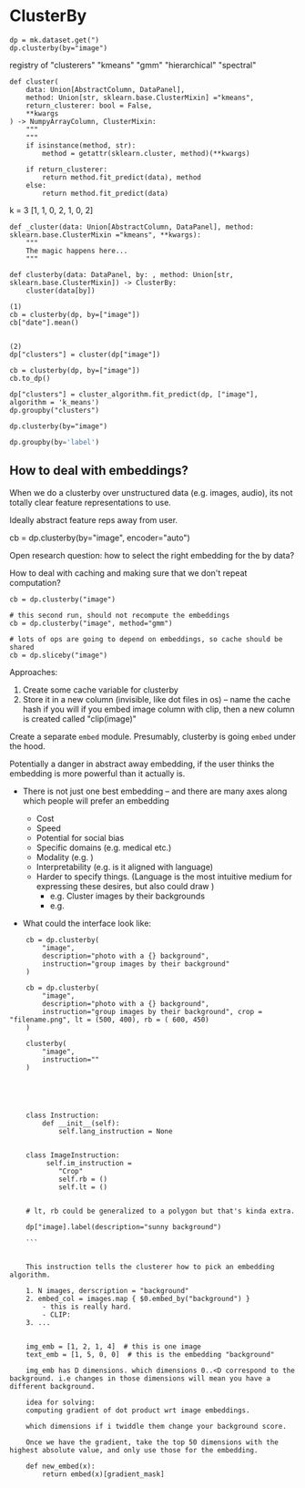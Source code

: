 
# ClusterBy
```
dp = mk.dataset.get(")
dp.clusterby(by="image")
```


registry of "clusterers"
"kmeans"
"gmm"
"hierarchical"
"spectral"
```
def cluster(
    data: Union[AbstractColumn, DataPanel], 
    method: Union[str, sklearn.base.ClusterMixin] ="kmeans", 
    return_clusterer: bool = False,
    **kwargs
) -> NumpyArrayColumn, ClusterMixin:
    """
    """
    if isinstance(method, str):
        method = getattr(sklearn.cluster, method)(**kwargs)

    if return_clusterer:
        return method.fit_predict(data), method
    else:
        return method.fit_predict(data)
```
k = 3
[1, 1, 0, 2, 1, 0, 2]


```
def _cluster(data: Union[AbstractColumn, DataPanel], method: sklearn.base.ClusterMixin ="kmeans", **kwargs):
    """
    The magic happens here...
    """
```

```
def clusterby(data: DataPanel, by: , method: Union[str, sklearn.base.ClusterMixin]) -> ClusterBy:
    cluster(data[by])
```

```
(1)
cb = clusterby(dp, by=["image"])
cb["date"].mean() 


(2)
dp["clusters"] = cluster(dp["image"])

cb = clusterby(dp, by=["image"])
cb.to_dp()

```


```
dp["clusters"] = cluster_algorithm.fit_predict(dp, ["image"], algorithm = 'k_means')
dp.groupby("clusters")
```
```
dp.clusterby(by="image")
````

```python 
dp.groupby(by='label')
```




## How to deal with embeddings?
When we do a clusterby over unstructured data (e.g. images, audio), its not totally clear
feature representations to use. 

Ideally abstract feature reps away from user. 

cb = dp.clusterby(by="image", encoder="auto")

Open research question: how to select the right embedding for the by data? 

How to deal with caching and making sure that we don't repeat computation? 

```
cb = dp.clusterby("image")

# this second run, should not recompute the embeddings 
cb = dp.clusterby("image", method="gmm")

# lots of ops are going to depend on embeddings, so cache should be shared 
cb = dp.sliceby("image")
```
Approaches:
1. Create some cache variable for clusterby 
2. Store it in a new column (invisible, like dot files in os) – name the cache hash if you will 
    if you embed image column with clip, then a new column is created called "clip(image)"



Create a separate `embed` module. Presumably, clusterby is going `embed` under the hood. 


Potentially a danger in abstract away embedding, if the user thinks the embedding is more powerful than it actually is. 
- There is not just one best embedding – and there are many axes along which people will prefer an embedding
    - Cost
    - Speed
    - Potential for social bias 
    - Specific domains (e.g. medical etc.)
    - Modality (e.g. )
    - Interpretability (e.g. is it aligned with language)
    - Harder to specify things. (Language is the most intuitive medium for expressing these desires, but also could draw )
        - e.g. Cluster images by their backgrounds 
        - e.g. 

- What could the interface look like:
```
    cb = dp.clusterby(
        "image", 
        description="photo with a {} background", 
        instruction="group images by their background"
    )

    cb = dp.clusterby(
        "image", 
        description="photo with a {} background", 
        instruction="group images by their background", crop = "filename.png", lt = (500, 400), rb = ( 600, 450)
    )

    clusterby(
        "image",
        instruction=""
    )

    

    

    class Instruction: 
        def __init__(self):
            self.lang_instruction = None
           

    class ImageInstruction:
         self.im_instruction = 
            "Crop"
            self.rb = ()
            self.lt = ()

    
    # lt, rb could be generalized to a polygon but that's kinda extra.

    dp["image].label(description="sunny background")

    ```


    This instruction tells the clusterer how to pick an embedding algorithm.

    1. N images, derscription = "background"
    2. embed_col = images.map { $0.embed_by("background") }
        - this is really hard. 
        - CLIP: 
    3. ... 

    
    img_emb = [1, 2, 1, 4]  # this is one image
    text_emb = [1, 5, 0, 0]  # this is the embedding "background"
    
    img_emb has D dimensions. which dimensions 0..<D correspond to the background. i.e changes in those dimensions will mean you have a different background.

    idea for solving:
    computing gradient of dot product wrt image embeddings.

    which dimensions if i twiddle them change your background score. 
    
    Once we have the gradient, take the top 50 dimensions with the highest absolute value, and only use those for the embedding.
    
    def new_embed(x):
        return embed(x)[gradient_mask]